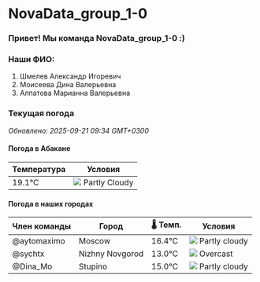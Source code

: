 # NovaData_group_1-0
### Привет! Мы команда NovaData_group_1-0 :)

### Наши ФИО:
1. Шмелев Александр Игоревич
2. Моисеева Дина Валерьевна
3. Алпатова Марианна Валерьевна

### Текущая погода
<!-- WEATHER:START -->
_Обновлено: 2025-09-21 09:34 GMT+0300_

#### Погода в Абакане

| Температура | Условия |
|-------------|----------|
| 19.1°C     | ![](https://cdn.weatherapi.com/weather/64x64/day/116.png) Partly Cloudy |

#### Погода в наших городах

| Член команды  | Город               | 🌡️ Темп.  | Условия          |
|---------------|---------------------|-----------|--------------------|
| @aytomaximo    | Moscow              |   16.4°C | ![](https://cdn.weatherapi.com/weather/64x64/day/116.png) Partly cloudy |
| @sychtx        | Nizhny Novgorod     |   13.0°C | ![](https://cdn.weatherapi.com/weather/64x64/day/122.png) Overcast     |
| @Dina_Mo       | Stupino             |   15.0°C | ![](https://cdn.weatherapi.com/weather/64x64/day/116.png) Partly cloudy |

<!-- WEATHER:END -->
